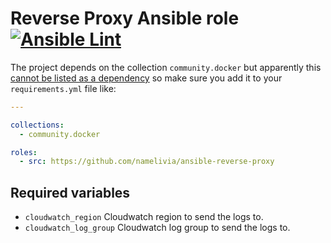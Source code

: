 # Reverse Proxy Ansible role [![Ansible Lint](https://github.com/namelivia/ansible-reverse-proxy/actions/workflows/ansible-lint.yml/badge.svg)](https://github.com/namelivia/ansible-reverse-proxy/actions/workflows/ansible-lint.yml)

The project depends on the collection `community.docker` but apparently this [cannot be listed as a dependency](https://github.com/ansible/ansible/issues/62847) so make sure you add it to your `requirements.yml` file like:

```yml
---

collections:
  - community.docker

roles:
  - src: https://github.com/namelivia/ansible-reverse-proxy
```

## Required variables
 - `cloudwatch_region` Cloudwatch region to send the logs to.
 - `cloudwatch_log_group` Cloudwatch log group to send the logs to.
